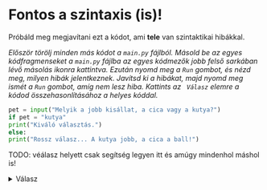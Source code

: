 # Fontos a szintaxis (is)!

 Próbáld meg megjavítani ezt a kódot, ami **tele** van szintaktikai hibákkal.

*Először törölj minden más kódot a `main.py` fájlból. Másold be az egyes kódfragmenseket a `main.py` fájlba az egyes kódmezők jobb felső sarkában lévő másolás ikonra kattintva. Ezután nyomd meg a `Run` gombot, és nézd meg, milyen hibák jelentkeznek. Javítsd ki a hibákat, majd nyomd meg ismét a `Run` gombot, amíg nem lesz hiba. Kattints az ` Válasz` elemre a kódod összehasonlításához a helyes kóddal.*

```python
pet = input("Melyik a jobb kisállat, a cica vagy a kutya?")
if pet = "kutya"
print("Kiváló választás.")
else:
print("Rossz válasz... A kutya jobb, a cica a ball!")
```

TODO: véálasz helyett csak segítség legyen itt és amúgy mindenhol máshol is!

<details> <summary> Válasz </summary>

```python
pet = input("Melyik a jobb kisállat, a cica vagy a kutya?")
if pet == "kutya":
  print("Kiváló választás.")
else:
  print("Rossz válasz... A kutya jobb, a cica a ball!")

```

</details>
